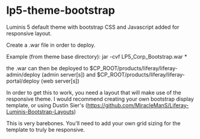 lp5-theme-bootstrap
===================

Luminis 5 default theme with bootstrap CSS and Javascript added for responsive layout.

Create a .war file in order to deploy.

Example (from theme base directory):
jar -cvf LP5_Corp_Bootstrap.war *

the .war can then be deployed to $CP_ROOT/products/liferay/liferay-admin/deploy (admin server[s]) and $CP_ROOT/products/liferay/liferay-portal/deploy (web server[s])

In order to get this to work, you need a layout that will make use of the responsive theme. I would recommend creating your own bootstrap display template, or using Dustin Sier's (https://github.com/MiracleManS/Liferay-Luminis-Bootstrap-Layouts)

This is very barebones. You'll need to add your own grid sizing for the template to truly be responsive.
